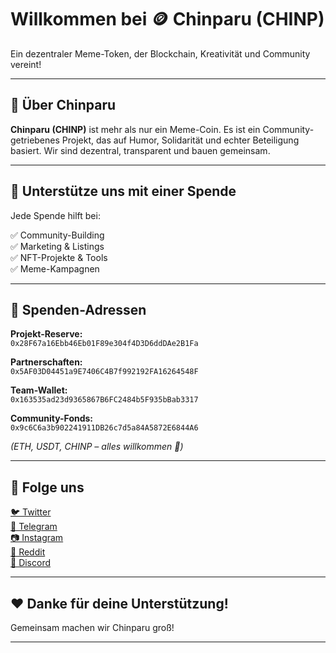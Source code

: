 # Willkommen bei 🪙 Chinparu (CHINP)

Ein dezentraler Meme-Token, der Blockchain, Kreativität und Community vereint!

---

## 🌟 Über Chinparu

**Chinparu (CHINP)** ist mehr als nur ein Meme-Coin. Es ist ein Community-getriebenes Projekt, das auf Humor, Solidarität und echter Beteiligung basiert. Wir sind dezentral, transparent und bauen gemeinsam.

---

## 💸 Unterstütze uns mit einer Spende

Jede Spende hilft bei:

✅ Community-Building  
✅ Marketing & Listings  
✅ NFT-Projekte & Tools  
✅ Meme-Kampagnen

---

## 🏦 Spenden-Adressen

**Projekt-Reserve:**  
`0x28F67a16Ebb46Eb01F89e304f4D3D6ddDAe2B1Fa`

**Partnerschaften:**  
`0x5AF03D04451a9E7406C4B7f992192FA16264548F`

**Team-Wallet:**  
`0x163535ad23d9365867B6FC2484b5F935bBab3317`

**Community-Fonds:**  
`0x9c6C6a3b902241911DB26c7d5a84A5872E6844A6`

*(ETH, USDT, CHINP – alles willkommen 🙏)*

---

## 📢 Folge uns

[🐦 Twitter](https://x.com/DEINPROFIL)  
[📣 Telegram](https://t.me/DEINGRUPPE)  
[📷 Instagram](https://instagram.com/DEINPROFIL)  
[🧵 Reddit](https://reddit.com/r/DEINEGRUPPE)  
[💬 Discord](https://discord.gg/DEINSERVER)

---

## ❤️ Danke für deine Unterstützung!

Gemeinsam machen wir Chinparu groß!

---

